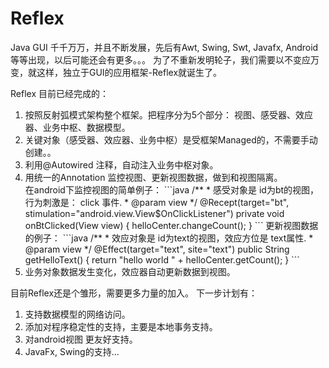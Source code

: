 ﻿# Reflex
Java GUI 千千万万，并且不断发展，先后有Awt, Swing, Swt, Javafx, Android等等出现，以后可能还会有更多。。。
为了不重新发明轮子，我们需要以不变应万变，就这样，独立于GUI的应用框架-Reflex就诞生了。


Reflex 目前已经完成的：
<ol>
<li>按照反射弧模式架构整个框架。把程序分为5个部分： 视图、感受器、效应器、业务中枢、数据模型。</li>
<li>关键对象（感受器、效应器、业务中枢）是受框架Managed的，不需要手动创建。。</li>
<li>利用@Autowired 注释，自动注入业务中枢对象。</li>
<li>用统一的Annotation 监控视图、更新视图数据，做到和视图隔离。</li>
   在android下监控视图的简单例子：
            ```java
              /**
              * 感受对象是  id为bt的视图，行为刺激是： click 事件.
              * @param view
              */
             @Recept(target="bt", stimulation="android.view.View$OnClickListener")
             private void onBtClicked(View view)
             {
                 helloCenter.changeCount();
             }
           ```
    更新视图数据的例子：
    ```java
    /**
     * 效应对象是  id为text的视图，效应方位是 text属性.
    * @param view
    */
    @Effect(target="text", site="text")
    public String getHelloText()
    {
         return "hello world " + helloCenter.getCount();
    }
    ```
<li>业务对象数据发生变化，效应器自动更新数据到视图。</li>
</ol>

目前Reflex还是个雏形，需要更多力量的加入。 下一步计划有：
<ol>
<li>支持数据模型的网络访问。</li>
<li>添加对程序稳定性的支持，主要是本地事务支持。</li>
<li>对android视图 更友好支持。</li>
<li>JavaFx, Swing的支持...</li>
</ol>
